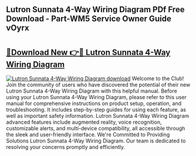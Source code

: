 ## Lutron Sunnata 4-Way Wiring Diagram PDf Free Download - Part-WM5 Service Owner Guide vOyrx

# <h2><a href="http://dftfn08.blite.top/?on=Lutron+Sunnata+4-Way+Wiring+Diagram">🔗Download New 👉🔴 Lutron Sunnata 4-Way Wiring Diagram</a></h2>

[![Lutron Sunnata 4-Way Wiring Diagram download](https://i.imgur.com/lujVjoI.png)](http://dftfn08.blite.top/?on=Lutron+Sunnata+4-Way+Wiring+Diagram)
Welcome to the Club! Join the community of users who have discovered the potential of their new Lutron Sunnata 4-Way Wiring Diagram with this helpful manual. Before using your Lutron Sunnata 4-Way Wiring Diagram, please refer to this user manual for comprehensive instructions on product setup, operation, and troubleshooting. It includes step-by-step guides for using each feature, as well as important safety information. Lutron Sunnata 4-Way Wiring Diagram advanced features include augmented reality, voice recognition, customizable alerts, and multi-device compatibility, all accessible through the sleek and user-friendly interface. We're Committed to Providing Solutions Lutron Sunnata 4-Way Wiring Diagram. Our team is dedicated to resolving your concerns promptly and efficiently.
